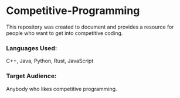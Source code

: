 # Competitive-Programming
This repository was created to document and provides a resource for people who want to get into competitive coding.
### Languages Used:
C++, Java, Python, Rust, JavaScript
### Target Audience:
Anybody who likes competitive programming.
